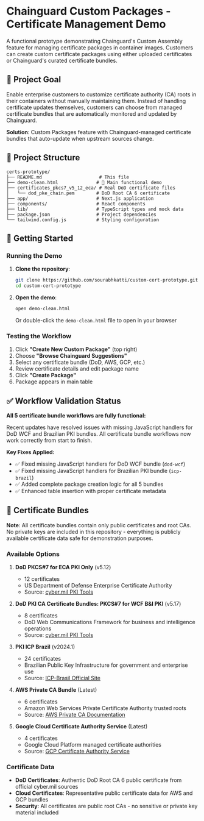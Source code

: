 # Chainguard Custom Packages - Certificate Management Demo

A functional prototype demonstrating Chainguard's Custom Assembly feature for managing certificate packages in container images. Customers can create custom certificate packages using either uploaded certificates or Chainguard's curated certificate bundles.

## 🎯 Project Goal

Enable enterprise customers to customize certificate authority (CA) roots in their containers without manually maintaining them. Instead of handling certificate updates themselves, customers can choose from managed certificate bundles that are automatically monitored and updated by Chainguard.

**Solution**: Custom Packages feature with Chainguard-managed certificate bundles that auto-update when upstream sources change.

## 📁 Project Structure

```
certs-prototype/
├── README.md                     # This file
├── demo-clean.html              # 🎯 Main functional demo
├── certificates_pkcs7_v5_12_eca/ # Real DoD certificate files
│   └── dod_pke_chain.pem        # DoD Root CA 6 certificate
├── app/                         # Next.js application
├── components/                  # React components
├── lib/                         # TypeScript types and mock data
├── package.json                 # Project dependencies
└── tailwind.config.js           # Styling configuration
```

## 🚀 Getting Started

### Running the Demo
1. **Clone the repository**:
   ```bash
   git clone https://github.com/sourabhkatti/custom-cert-prototype.git
   cd custom-cert-prototype
   ```

2. **Open the demo**:
   ```bash
   open demo-clean.html
   ```
   Or double-click the `demo-clean.html` file to open in your browser

### Testing the Workflow
1. Click **"Create New Custom Package"** (top right)
2. Choose **"Browse Chainguard Suggestions"**
3. Select any certificate bundle (DoD, AWS, GCP, etc.)
4. Review certificate details and edit package name
5. Click **"Create Package"**
6. Package appears in main table


## ✅ Workflow Validation Status

**All 5 certificate bundle workflows are fully functional:**

Recent updates have resolved issues with missing JavaScript handlers for DoD WCF and Brazilian PKI bundles. All certificate bundle workflows now work correctly from start to finish.

**Key Fixes Applied:**
- ✅ Fixed missing JavaScript handlers for DoD WCF bundle (`dod-wcf`)
- ✅ Fixed missing JavaScript handlers for Brazilian PKI bundle (`icp-brazil`)
- ✅ Added complete package creation logic for all 5 bundles
- ✅ Enhanced table insertion with proper certificate metadata

## 📜 Certificate Bundles

**Note**: All certificate bundles contain only public certificates and root CAs. No private keys are included in this repository - everything is publicly available certificate data safe for demonstration purposes.

### Available Options
1. **DoD PKCS#7 for ECA PKI Only** (v5.12)
   - 12 certificates
   - US Department of Defense Enterprise Certificate Authority
   - Source: [cyber.mil PKI Tools](https://www.cyber.mil/pki-pke/tools-configuration-files/)

2. **DoD PKI CA Certificate Bundles: PKCS#7 for WCF B&I PKI** (v5.17)
   - 8 certificates
   - DoD Web Communications Framework for business and intelligence operations
   - Source: [cyber.mil PKI Tools](https://www.cyber.mil/pki-pke/tools-configuration-files/)

3. **PKI ICP Brazil** (v2024.1)
   - 24 certificates
   - Brazilian Public Key Infrastructure for government and enterprise use
   - Source: [ICP-Brasil Official Site](https://www.iti.gov.br/icp-brasil)

4. **AWS Private CA Bundle** (Latest)
   - 6 certificates
   - Amazon Web Services Private Certificate Authority trusted roots
   - Source: [AWS Private CA Documentation](https://docs.aws.amazon.com/privateca/)

5. **Google Cloud Certificate Authority Service** (Latest)
   - 4 certificates
   - Google Cloud Platform managed certificate authorities
   - Source: [GCP Certificate Authority Service](https://cloud.google.com/security/products/certificate-authority-service)

### Certificate Data
- **DoD Certificates**: Authentic DoD Root CA 6 public certificate from official cyber.mil sources
- **Cloud Certificates**: Representative public certificate data for AWS and GCP bundles
- **Security**: All certificates are public root CAs - no sensitive or private key material included
